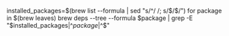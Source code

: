 installed_packages=$(brew list --formula | sed "s/^/ /; s/$/$/")
for package in $(brew leaves)
brew deps --tree --formula $package | grep -E "$installed_packages|^$package$|^$"
